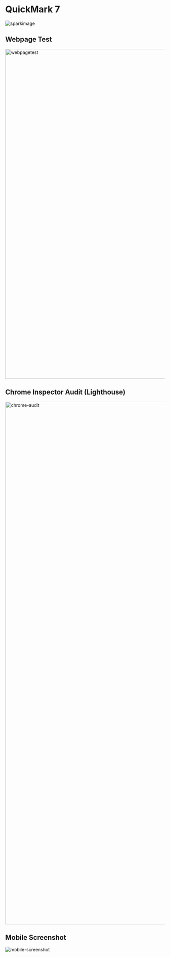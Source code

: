# QuickMark 7
![sparkimage](https://raw.githubusercontent.com/jfish1999/mang/master/rd-images/sparkimage.jpg)

## Webpage Test
<img width="1038" alt="webpagetest" src="https://raw.githubusercontent.com/jfish1999/mang/master/rd-images/web-page-test.png">

## Chrome Inspector Audit (Lighthouse)
<img width="1644" alt="chrome-audit" src="https://raw.githubusercontent.com/jfish1999/mang/master/rd-images/google.png">

## Mobile Screenshot
![mobile-screenshot](https://raw.githubusercontent.com/jfish1999/mang/master/rd-images/mobile.png)
